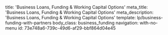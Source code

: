 title: 'Business Loans, Funding & Working Capital Options'
meta_title: 'Business Loans, Funding & Working Capital Options'
meta_description: 'Business Loans, Funding & Working Capital Options'
template: lp/business-funding-with-partners
body_class: business_funding
navigation: with-no-menu
id: 73e748a6-739c-49d6-af29-bbf864d04e45
